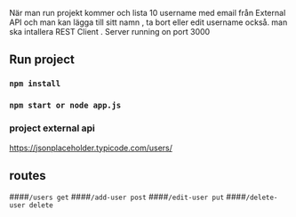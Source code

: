 När man run projekt kommer och lista 10 username med email från External API och man kan lägga till sitt namn , ta bort eller edit username också. man ska intallera REST Client . Server running on port 3000

## Run project
### `npm install`
### `npm start or node app.js`
### project external api
https://jsonplaceholder.typicode.com/users/
## routes
####`/users get` 
####`/add-user post` 
####`/edit-user put` 
####`/delete-user delete`
